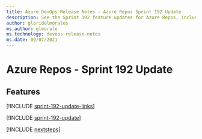 ```yaml
---
title: Azure DevOps Release Notes - Azure Repos Sprint 192 Update
description: See the Sprint 192 feature updates for Azure Repos, including next steps.
author: gloridelmorales
ms.author: glmorale
ms.technology: devops-release-notes
ms.date: 09/07/2021
---
```


# Azure Repos - Sprint 192 Update

## Features

[!INCLUDE [sprint-192-update-links](../includes/repos/sprint-192-update-links.md)]

[!INCLUDE [sprint-192-update](../includes/repos/sprint-192-update.md)]

[!INCLUDE [nextsteps](../includes/nextsteps.md)]
